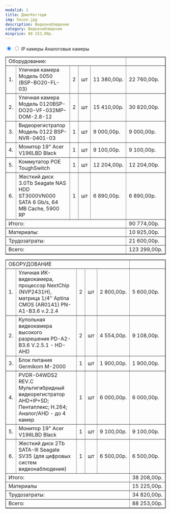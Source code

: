 ```yaml
---
modalid: 1
title: Дом/Коттедж
img: house.jpg
description: Видеонаблюдение
category: Видеонаблюдение
minprice: 88 253,00р.
---
```


<section class="tabs">
    <input id="tab_1" type="radio" name="tab" checked="checked"/>
    <input id="tab_2" type="radio" name="tab"/>
    <label for="tab_1" id="tab_l1">IP камеры</label>
    <label for="tab_2" id="tab_l2">Аналоговые камеры</label>
    <div style="clear:both"></div>
    <div class="tabs_cont">
        <div id="tab_c1">
            <table class="price" border="1">
                <tr class="result"><td colspan="5" align="left">Оборудование:</td><td></td></tr>
                <tr><td>1.</td><td>Уличная камера Модель 0050 (BSP-BO20-FL-03)</td><td>2</td><td>шт</td><td>11 380,00р.</td><td>22 760,00р.</td></tr>
                <tr><td>2.</td><td>Уличная камера Модель 0120BSP-DO20-VF-032MP-DOM-2.8-12</td><td>2</td><td>шт</td><td>15 410,00р.</td><td>30 820,00р.</td></tr>
                <tr><td>3.</td><td>Видеорегистратор Модель 0122 BSP-NVR-0401-03</td><td>1</td><td>шт</td><td>9 000,00р.</td><td>9 000,00р.</td></tr>
                <tr><td>4.</td><td>Монитор 19" Acer V196LBD Black</td><td>1</td><td>шт</td><td>9 100,00р.</td><td>9 100,00р.</td></tr>
                <tr><td>5.</td><td>Коммутатор POE ToughSwitch</td><td>1</td><td>шт</td><td>12 204,00р.</td><td>12 204,00р.</td></tr>
                <tr><td>6.</td><td>Жесткий диск 3.0Tb Seagate NAS HDD ST3000VN000 SATA 6 Gb/s, 64 MB Cache, 5900 RP</td><td>1</td><td>шт</td><td>6 890,00р.</td><td>6 890,00р.</td></tr>
                <tr class="result"><td colspan="5" align="left">Итого:</td><td>90 774,00р.</td></tr>
                <tr class="result"><td colspan="5" align="left">Материалы:</td><td>10 925,00р.</td></tr>
                <tr class="result"><td colspan="5" align="left">Трудозатраты:</td><td>21 600,00р.</td></tr>
                <tr class="result sum"><td colspan="5" align="left">Всего:</td><td>123 299,00р.</td></tr>
            </table>
        </div>
        <div id="tab_c2">
            <table class="price" border="1">
                <tr class="result"><td colspan="5" align="left">ОБОРУДОВАНИЕ</td><td></td></tr>
                <tr><td>1.</td><td>Уличная ИК-видеокамера, процессор NextChip (NVP2431H), матрица 1/4’’ Aptina CMOS (AR0141) PN-A1-B3.6 v.2.2.4</td><td>2</td><td>шт</td><td>2 800,00р.</td><td>5 600,00р.</td></tr>
                <tr><td>2.</td><td>Купольная видеокамера высокого разрешения PD-A2-B3.6 V.2.5.1 - HD-AHD</td><td>2</td><td>шт</td><td>4 554,00р.</td><td>9 108,00р.</td></tr>
                <tr><td>3.</td><td>Блок питания Germikom M-2000</td><td>1</td><td>шт</td><td>1 900,00р.</td><td>1 900,00р.</td></tr>
                <tr><td>4.</td><td>PVDR-04WDS2 REV.C Мультигибридный видеорегистратор AHD+IP+SD; Пентаплекс; H.264; Аналог/AHD - до 4 камер</td><td>1</td><td>шт</td><td>6 000,00р.</td><td>6 000,00р.</td></tr>
                <tr><td>5.</td><td>Монитор 19" Acer V196LBD Black</td><td>1</td><td>шт</td><td>9 100,00р.</td><td>9 100,00р.</td></tr>
                <tr><td>6.</td><td>Жесткий диск 2Tb SATA-III Seagate SV35 (для цифровых систем видеонаблюдения)</td><td>1</td><td>шт</td><td>6 500,00р.</td><td>6 500,00р.</td></tr>
                <tr class="result"><td colspan="5" align="left">Итого:</td><td>38 208,00р.</td></tr>
                <tr class="result"><td colspan="5" align="left">Материалы</td><td>15 225,00р.</td></tr>
                <tr class="result"><td colspan="5" align="left">Трудозатраты:</td><td>34 820,00р.</td></tr>
                <tr class="result sum"><td colspan="5" align="left">Всего:</td><td>88 253,00р.</td></tr>
            </table>        
        </div>
    </div>
</section>
